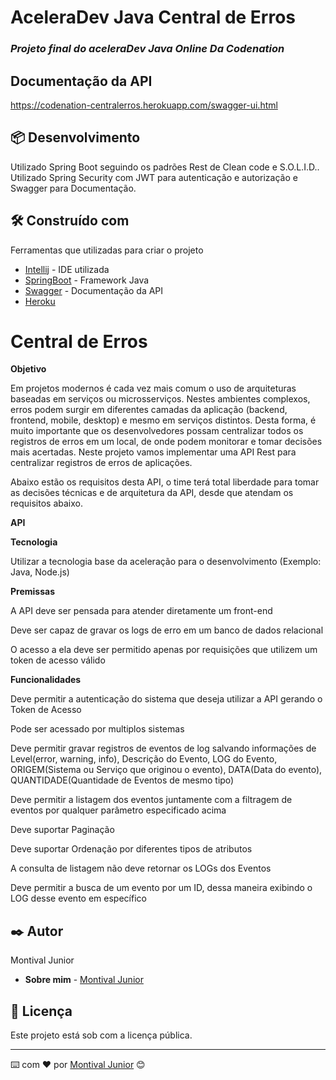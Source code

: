 # **AceleraDev Java Central de Erros**
### *Projeto final do aceleraDev Java Online Da Codenation*

## Documentação da API
https://codenation-centralerros.herokuapp.com/swagger-ui.html

## 📦 Desenvolvimento

Utilizado Spring Boot seguindo os padrões Rest de Clean code e S.O.L.I.D.. Utilizado Spring Security com JWT para autenticação e autorização e Swagger para Documentação.  

## 🛠️ Construído com

Ferramentas que utilizadas para criar o projeto

* [Intellij](https://www.jetbrains.com/pt-br/idea/) - IDE utilizada
* [SpringBoot](https://spring.io/projects/spring-boot) - Framework Java
* [Swagger](https://swagger.io/) - Documentação da API
* [Heroku](https://dashboard.heroku.com/)


# **Central de Erros**

**Objetivo**

Em projetos modernos é cada vez mais comum o uso de arquiteturas baseadas em serviços ou microsserviços. Nestes ambientes complexos, erros podem surgir em diferentes camadas da aplicação (backend, frontend, mobile, desktop) e mesmo em serviços distintos. Desta forma, é muito importante que os desenvolvedores possam centralizar todos os registros de erros em um local, de onde podem monitorar e tomar decisões mais acertadas. Neste projeto vamos implementar uma API Rest para centralizar registros de erros de aplicações.

Abaixo estão os requisitos desta API, o time terá total liberdade para tomar as decisões técnicas e de arquitetura da API, desde que atendam os requisitos abaixo.

**API**

**Tecnologia**

Utilizar a tecnologia base da aceleração para o desenvolvimento (Exemplo: Java, Node.js)

**Premissas**

A API deve ser pensada para atender diretamente um front-end

Deve ser capaz de gravar os logs de erro em um banco de dados relacional

O acesso a ela deve ser permitido apenas por requisições que utilizem um token de acesso válido

**Funcionalidades**

Deve permitir a autenticação do sistema que deseja utilizar a API gerando o Token de Acesso

Pode ser acessado por multiplos sistemas

Deve permitir gravar registros de eventos de log salvando informações de Level(error, warning, info), Descrição do Evento, LOG do Evento, ORIGEM(Sistema ou Serviço que originou o evento), DATA(Data do evento), QUANTIDADE(Quantidade de Eventos de mesmo tipo)

Deve permitir a listagem dos eventos juntamente com a filtragem de eventos por qualquer parâmetro especificado acima

Deve suportar Paginação

Deve suportar Ordenação por diferentes tipos de atributos

A consulta de listagem não deve retornar os LOGs dos Eventos

Deve permitir a busca de um evento por um ID, dessa maneira exibindo o LOG desse evento em específico

## ✒️ Autor

Montival Junior

* **Sobre mim** -  [Montival Junior](https://monthalcantara.github.io/)


## 📄 Licença

Este projeto está sob com a licença pública.



---
⌨️ com ❤️ por [Montival Junior](/https://github.com/MonthAlcantara) 😊


